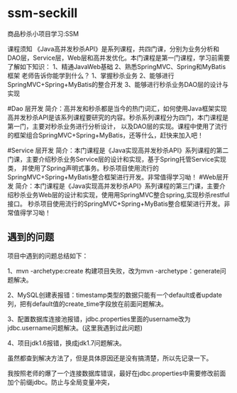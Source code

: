 # ssm-seckill
商品秒杀小项目学习:SSM

课程须知
《Java高并发秒杀API》是系列课程，共四门课，分别为业务分析和DAO层，Service层，Web层和高并发优化。本门课程是第一门课程，学习前需要了解如下知识：
1、精通JavaWeb基础
2、熟悉SpringMVC、Spring和MyBatis框架
老师告诉你能学到什么？
1、掌握秒杀业务
2、能够进行SpringMVC+Spring+MyBatis的整合开发
3、能够进行秒杀业务DAO层的设计与实现


#Dao 层开发
简介：高并发和秒杀都是当今的热门词汇，如何使用Java框架实现高并发秒杀API是该系列课程要研究的内容。秒杀系列课程分为四门，本门课程是第一门，主要对秒杀业务进行分析设计，
以及DAO层的实现。课程中使用了流行的框架组合SpringMVC+Spring+MyBatis，还等什么，赶快来加入吧！

#Service 层开发
简介：本门课程是《Java实现高并发秒杀API》系列课程的第二门课，主要介绍秒杀业务Service层的设计和实现，基于Spring托管Service实现类，
并使用了Spring声明式事务。秒杀项目使用流行的SpringMVC+Spring+MyBatis整合框架进行开发。非常值得学习呦！
#Web层开发
简介：本门课程是《Java实现高并发秒杀API》系列课程的第三门课，主要介绍秒杀业务Web层的设计和实现，使⽤用SpringMVC整合spring,实现秒杀restful接⼝。
秒杀项目使用流行的SpringMVC+Spring+MyBatis整合框架进行开发。非常值得学习呦！

遇到的问题
---
项目中遇到的问题总结如下：

1、mvn -archetype:create 构建项目失败，改为mvn -archetype：generate问题解决。

2、MySQL创建表报错：timestamp类型的数据只能有一个default或者update列，把有default值的create_time字段放在前面问题解决。

3、配置数据库连接池报错，jdbc.properties里面的username改为jdbc.username问题解决。(这里我遇到过此问题)
    
4、项目jdk1.6报错，换成jdk1.7问题解决。

虽然都查到解决方法了，但是具体原因还是没有搞清楚，所以先记录一下。


我按照老师的爆了一个连接数据库错误，最好在jdbc.properties中需要修改前面加个前缀jdbc。防止与全局变量冲突，
